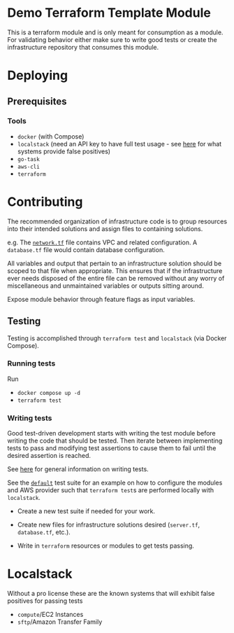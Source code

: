 # Demo Terraform Template Module

This is a terraform module and is only meant for consumption as a module. For validating behavior either make sure to write good tests or create the infrastructure repository that consumes this module.

# Deploying

## Prerequisites

### Tools

- `docker` (with Compose)
- `localstack` (need an API key to have full test usage - see [here](#localstack) for what systems provide false positives)
- `go-task`
- `aws-cli`
- `terraform`

# Contributing

The recommended organization of infrastructure code is to group resources into their intended solutions and assign files to containing solutions.

e.g. The [`network.tf`](./network.tf) file contains VPC and related configuration. A `database.tf` file would contain database configuration.

All variables and output that pertain to an infrastructure solution should be scoped to that file when appropriate. This ensures that if the infrastructure ever needs disposed of the entire file can be removed without any worry of miscellaneous and unmaintained variables or outputs sitting around.

Expose module behavior through feature flags as input variables.

## Testing

Testing is accomplished through `terraform test` and `localstack` (via Docker Compose).

### Running tests

Run

- `docker compose up -d`
- `terraform test`

### Writing tests

Good test-driven development starts with writing the test module before writing the code that should be tested. Then iterate between implementing tests to pass and modifying test assertions to cause them to fail until the desired assertion is reached.

See [here](https://developer.hashicorp.com/terraform/language/modules/testing-experiment#sending-feedback) for general information on writing tests.

See the [`default`](./tests/default) test suite for an example on how to configure the modules and AWS provider such that `terraform test`s are performed locally with `localstack`.

- Create a new test suite if needed for your work.

- Create new files for infrastructure solutions desired (`server.tf`, `database.tf`, etc.).

- Write in `terraform` resources or modules to get tests passing.

# Localstack

Without a pro license these are the known systems that will exhibit false positives for passing tests

- `compute`/EC2 Instances
- `sftp`/Amazon Transfer Family
